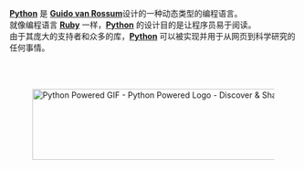 [**Python**](http://www.python.org) 是 [**Guido van Rossum**](https://github.com/gvanrossum)设计的一种动态类型的编程语言。  
就像编程语言 [**Ruby**](https://github.com/topics/ruby) 一样，[**Python**](https://github.com/topics/python) 的设计目的是让程序员易于阅读。  
由于其庞大的支持者和众多的库，[**Python**](https://en.wikipedia.org/wiki/Python) 可以被实现并用于从网页到科学研究的任何事情。  
<figure class="mb-5-fluid readme-link__figure js-readme-rotate" data-animation-is-running="false" data-skew-target-x="0" data-skew-target-y="0" data-skew-x="0" data-skew-y="0" style="transform: perspective(1000px) rotateX(0deg) rotateY(0deg);">
<img alt="Python Powered GIF - Python Powered Logo - Discover &amp; Share GIFs" class="n3VNCb" src="https://media1.tenor.com/images/ac9cf136a3c0f857e436c32561e9b6e8/tenor.gif?itemid=16957606" data-deferred="1" id="imi" data-w="498" data-h="124" jsname="HiaYvf" jsaction="load:XAeZkd;" data-atf="true" data-iml="2008.7899999925867" style="height: 124px; width: 498px; margin: 49.45px 0px;">
</figure>
